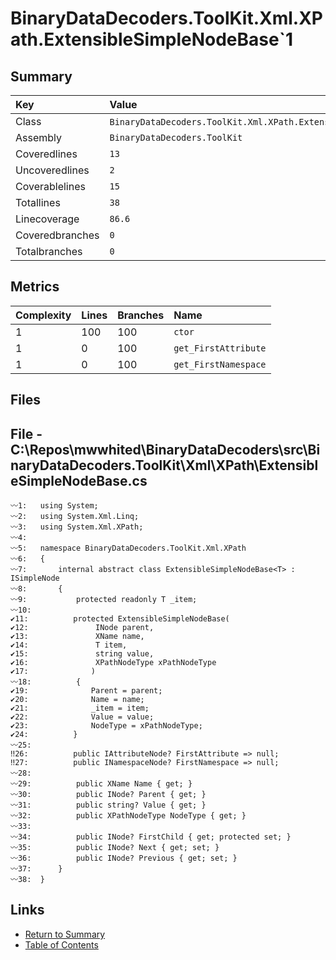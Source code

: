 ﻿# BinaryDataDecoders.ToolKit.Xml.XPath.ExtensibleSimpleNodeBase`1

## Summary

| Key             | Value                                                             |
| :-------------- | :---------------------------------------------------------------- |
| Class           | `BinaryDataDecoders.ToolKit.Xml.XPath.ExtensibleSimpleNodeBase`1` |
| Assembly        | `BinaryDataDecoders.ToolKit`                                      |
| Coveredlines    | `13`                                                              |
| Uncoveredlines  | `2`                                                               |
| Coverablelines  | `15`                                                              |
| Totallines      | `38`                                                              |
| Linecoverage    | `86.6`                                                            |
| Coveredbranches | `0`                                                               |
| Totalbranches   | `0`                                                               |

## Metrics

| Complexity | Lines | Branches | Name                 |
| :--------- | :---- | :------- | :------------------- |
| 1          | 100   | 100      | `ctor`               |
| 1          | 0     | 100      | `get_FirstAttribute` |
| 1          | 0     | 100      | `get_FirstNamespace` |

## Files

## File - C:\Repos\mwwhited\BinaryDataDecoders\src\BinaryDataDecoders.ToolKit\Xml\XPath\ExtensibleSimpleNodeBase.cs

```CSharp
〰1:   using System;
〰2:   using System.Xml.Linq;
〰3:   using System.Xml.XPath;
〰4:   
〰5:   namespace BinaryDataDecoders.ToolKit.Xml.XPath
〰6:   {
〰7:       internal abstract class ExtensibleSimpleNodeBase<T> : ISimpleNode
〰8:       {
〰9:           protected readonly T _item;
〰10:  
✔11:          protected ExtensibleSimpleNodeBase(
✔12:               INode parent,
✔13:               XName name,
✔14:               T item,
✔15:               string value,
✔16:               XPathNodeType xPathNodeType
✔17:              )
〰18:          {
✔19:              Parent = parent;
✔20:              Name = name;
✔21:              _item = item;
✔22:              Value = value;
✔23:              NodeType = xPathNodeType;
✔24:          }
〰25:  
‼26:          public IAttributeNode? FirstAttribute => null;
‼27:          public INamespaceNode? FirstNamespace => null;
〰28:  
〰29:          public XName Name { get; }
〰30:          public INode? Parent { get; }
〰31:          public string? Value { get; }
〰32:          public XPathNodeType NodeType { get; }
〰33:  
〰34:          public INode? FirstChild { get; protected set; }
〰35:          public INode? Next { get; set; }
〰36:          public INode? Previous { get; set; }
〰37:      }
〰38:  }
```

## Links

* [Return to Summary](Summary.md)
* [Table of Contents](../TOC.md)

